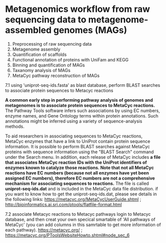# Metagenomics workflow from raw sequencing data to metagenome-assembled genomes (MAGs)

1. Preprocessing of raw sequencing data
2. Metagenome assembly
3. Quantification of scaffolds
4. Functional annotation of proteins with UniFam and KEGG
5. Binning and quantification of MAGs
6. Taxanomy analysis of MAGs
7. MetaCyc pathway reconstruction of MAGs

7.1  using 'uniprot-seq-ids.fasta' as blast database, perform BLAST searches to associate protein sequences to Metacyc reactions

**A common early step in performing pathway analysis of genomes and metagenomes is to associate protein sequences to MetaCyc reactions.** The Pathway Tools software infers such associations by using EC numbers, enzyme names, and Gene Ontology terms within protein annotations. Such annotations might be inferred using a variety of sequence-analysis methods.

To aid researchers in associating sequences to MetaCyc reactions, MetaCyc enzymes that have a link to UniProt contain protein sequence information. It is possible to perform BLAST searches against MetaCyc proteins with sequence information using the "BLAST Search" command under the Search menu. In addition, each release of MetaCyc includes **a file that associates MetaCyc reaction IDs with the UniProt identifiers of enzymes known to catalyze those reactions. Note that not all MetaCyc reactions have EC numbers (because not all enzymes have yet been assigned EC numbers), therefore EC numbers are not a comprehensive mechanism for associating sequences to reactions.** The file is called **uniprot‑seq‑ids.dat** and is included in the MetaCyc data file distribution.
if you want to know how to get the uniprot-seq-ids.dat, please see details in the following links:
https://metacyc.org/MetaCycUserGuide.shtml ;    
http://bioinformatics.ai.sri.com/ptools/flatfile-format.html

7.2 associate Metacyc reactions to Metacyc pathways
login to Metacyc database, and then creat your own specical smartable of 'All pathways of MetaCyc' (you can add columns in this samrtable to get more information of each pathway). 
https://metacyc.org/ ;      
https://metacyc.org/PToolsWebsiteHowto.shtml#node_sec_6
